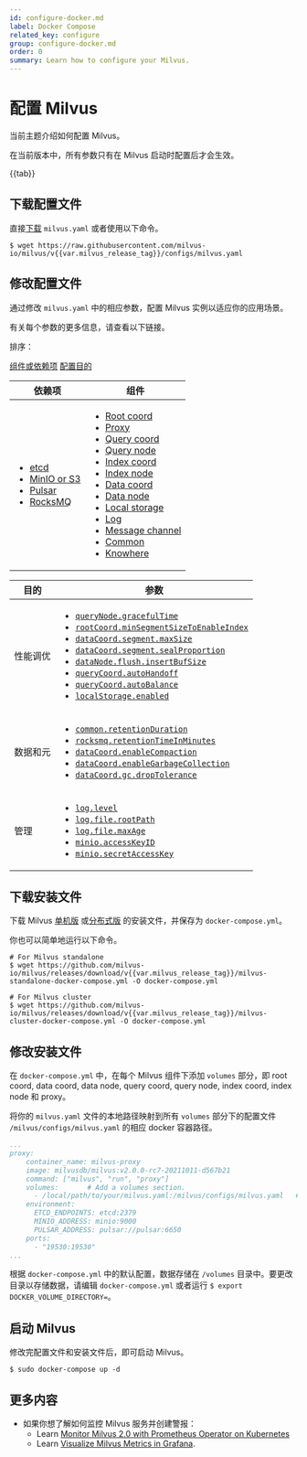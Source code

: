 ```yaml
---
id: configure-docker.md
label: Docker Compose
related_key: configure
group: configure-docker.md
order: 0
summary: Learn how to configure your Milvus.
---
```


# 配置 Milvus



当前主题介绍如何配置 Milvus。

<div class="alert note">
在当前版本中，所有参数只有在 Milvus 启动时配置后才会生效。
</div>

{{tab}}

## 下载配置文件

直接[下载](https://raw.githubusercontent.com/milvus-io/milvus/v{{var.milvus_release_tag}}/configs/milvus.yaml) `milvus.yaml` 或者使用以下命令。

```
$ wget https://raw.githubusercontent.com/milvus-io/milvus/v{{var.milvus_release_tag}}/configs/milvus.yaml
```

## 修改配置文件

通过修改 `milvus.yaml` 中的相应参数，配置 Milvus 实例以适应你的应用场景。

有关每个参数的更多信息，请查看以下链接。

排序：

<div class="filter">
<a href="#component">组件或依赖项</a> <a href="#purpose">配置目的</a> 

</div>

<div class="filter-component table-wrapper">

<table id="component">
<thead>
  <tr>
    <th>依赖项</th>
    <th>组件</th>
  </tr>
</thead>
<tbody>
  <tr>
    <td>
        <ul>
            <li><a href="configure_etcd.md">etcd</a></li>
            <li><a href="configure_minio.md">MinIO or S3</a></li>
            <li><a href="configure_pulsar.md">Pulsar</a></li>
            <li><a href="configure_rocksmq.md">RocksMQ</a></li>
        </ul>
    </td>
    <td>
        <ul>
            <li><a href="configure_rootcoord.md">Root coord</a></li>
            <li><a href="configure_proxy.md">Proxy</a></li>
            <li><a href="configure_querycoord.md">Query coord</a></li>
            <li><a href="configure_querynode.md">Query node</a></li>
            <li><a href="configure_indexcoord.md">Index coord</a></li>
            <li><a href="configure_indexnode.md">Index node</a></li>
            <li><a href="configure_datacoord.md">Data coord</a></li>
            <li><a href="configure_datanode.md">Data node</a></li>
            <li><a href="configure_localstorage.md">Local storage</a></li>
            <li><a href="configure_log.md">Log</a></li>
            <li><a href="configure_messagechannel.md">Message channel</a></li>
            <li><a href="configure_common.md">Common</a></li>
            <li><a href="configure_knowhere.md">Knowhere</a></li>
        </ul>
    </td>
  </tr>
</tbody>
</table>

</div>

<div class="filter-purpose table-wrapper">

<table id="purpose">
<thead>
  <tr>
    <th>目的</th>
    <th>参数</th>
  </tr>
</thead>
<tbody>
  <tr>
    <td>性能调优</td>
    <td>
        <ul>
            <li><a href="configure_querynode.md#queryNode.gracefulTime"><code>queryNode.gracefulTime</code></a></li>
            <li><a href="configure_rootcoord.md#rootCoord.minSegmentSizeToEnableIndex"><code>rootCoord.minSegmentSizeToEnableIndex</code></a></li>
            <li><a href="configure_datacoord.md#dataCoord.segment.maxSize"><code>dataCoord.segment.maxSize</code></a></li>
            <li><a href="configure_datacoord.md#dataCoord.segment.sealProportion"><code>dataCoord.segment.sealProportion</code></a></li>
            <li><a href="configure_datanode.md#dataNode.flush.insertBufSize"><code>dataNode.flush.insertBufSize</code></a></li>
            <li><a href="configure_querycoord.md#queryCoord.autoHandoff"><code>queryCoord.autoHandoff</code></a></li>
            <li><a href="configure_querycoord.md#queryCoord.autoBalance"><code>queryCoord.autoBalance</code></a></li>
            <li><a href="configure_localstorage.md#localStorage.enabled"><code>localStorage.enabled</code></a></li>
        </ul>
    </td>
  </tr>
  <tr>
    <td>数据和元</td>
    <td>
        <ul>
            <li><a href="configure_common.md#common.retentionDuration"><code>common.retentionDuration</code></a></li>
            <li><a href="configure_rocksmq.md#rocksmq.retentionTimeInMinutes"><code>rocksmq.retentionTimeInMinutes</code></a></li>
            <li><a href="configure_datacoord.md#dataCoord.enableCompaction"><code>dataCoord.enableCompaction</code></a></li>
            <li><a href="configure_datacoord.md#dataCoord.enableGarbageCollection"><code>dataCoord.enableGarbageCollection</code></a></li>
            <li><a href="configure_datacoord.md#dataCoord.gc.dropTolerance"><code>dataCoord.gc.dropTolerance</code></a></li>
        </ul>
    </td>
  </tr>
  <tr>
    <td>管理</td>
    <td>
        <ul>
            <li><a href="configure_log.md#log.level"><code>log.level</code></a></li>
            <li><a href="configure_log.md#log.file.rootPath"><code>log.file.rootPath</code></a></li>
            <li><a href="configure_log.md#log.file.maxAge"><code>log.file.maxAge</code></a></li>
            <li><a href="configure_minio.md#minio.accessKeyID"><code>minio.accessKeyID</code></a></li>
            <li><a href="configure_minio.md#minio.secretAccessKey"><code>minio.secretAccessKey</code></a></li>
        </ul>
    </td>
  </tr>
</tbody>
</table>

</div>

## 下载安装文件

下载 Milvus [单机版](https://github.com/milvus-io/milvus/releases/download/v{{var.milvus_release_tag}}/milvus-standalone-docker-compose.yml) 或[分布式版](https://github.com/milvus-io/milvus/releases/download/v{{var.milvus_release_tag}}/milvus-cluster-docker-compose.yml) 的安装文件，并保存为 `docker-compose.yml`。

你也可以简单地运行以下命令。

```
# For Milvus standalone
$ wget https://github.com/milvus-io/milvus/releases/download/v{{var.milvus_release_tag}}/milvus-standalone-docker-compose.yml -O docker-compose.yml
```

```
# For Milvus cluster
$ wget https://github.com/milvus-io/milvus/releases/download/v{{var.milvus_release_tag}}/milvus-cluster-docker-compose.yml -O docker-compose.yml
```

## 修改安装文件

在 `docker-compose.yml` 中，在每个 Milvus 组件下添加 `volumes` 部分，即 root coord, data coord, data node, query coord, query node, index coord, index node 和 proxy。

将你的 `milvus.yaml` 文件的本地路径映射到所有 `volumes` 部分下的配置文件 `/milvus/configs/milvus.yaml` 的相应 docker 容器路径。

```yaml
...
proxy:
    container_name: milvus-proxy
    image: milvusdb/milvus:v2.0.0-rc7-20211011-d567b21
    command: ["milvus", "run", "proxy"]
    volumes:       # Add a volumes section.
      - /local/path/to/your/milvus.yaml:/milvus/configs/milvus.yaml   # Map the local path to the container path
    environment:
      ETCD_ENDPOINTS: etcd:2379
      MINIO_ADDRESS: minio:9000
      PULSAR_ADDRESS: pulsar://pulsar:6650
    ports:
      - "19530:19530"
...
```

<div class="alert note">
根据 <code>docker-compose.yml</code> 中的默认配置，数据存储在 <code>/volumes</code> 目录中。要更改目录以存储数据，请编辑 <code>docker-compose.yml</code> 或者运行 <code>$ export DOCKER_VOLUME_DIRECTORY=</code>。
</div>

## 启动 Milvus

修改完配置文件和安装文件后，即可启动 Milvus。

```
$ sudo docker-compose up -d
```

## 更多内容

- 如果你想了解如何监控 Milvus 服务并创建警报：
  - Learn [Monitor Milvus 2.0 with Prometheus Operator on Kubernetes](monitor.md)
  - Learn [Visualize Milvus Metrics in Grafana](visualize.md).

